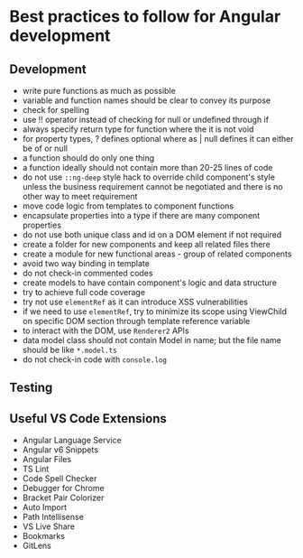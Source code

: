 # Best practices to follow for Angular development

## Development

* write pure functions as much as possible
* variable and function names should be clear to convey its purpose
* check for spelling
* use !! operator instead of checking for null or undefined through if
* always specify return type for function where the it is not void
* for property types, ? defines optional where as <Type> | null defines it can either be of <Type> or null
* a function should do only one thing
* a function ideally should not contain more than 20-25 lines of code
* do not use `::ng-deep` style hack to override child component's style unless the business requirement cannot be negotiated and there is no other way to meet requirement
* move code logic from templates to component functions
* encapsulate properties into a type if there are many component properties
* do not use both unique class and id on a DOM element if not required
* create a folder for new components and keep all related files there
* create a module for new functional areas - group of related components
* avoid two way binding in template
* do not check-in commented codes
* create models to have contain component's logic and data structure
* try to achieve full code coverage
* try not use `elementRef` as it can introduce XSS vulnerabilities
* if we need to use `elementRef`, try to minimize its scope using ViewChild on specific DOM section through template reference variable
* to interact with the DOM, use `Renderer2` APIs
* data model class should not contain Model in name; but the file name should be like `*.model.ts`
* do not check-in code with `console.log`


## Testing

## Useful VS Code Extensions

* Angular Language Service
* Angular v6 Snippets
* Angular Files
* TS Lint
* Code Spell Checker
* Debugger for Chrome
* Bracket Pair Colorizer
* Auto Import
* Path Intellisense
* VS Live Share
* Bookmarks
* GitLens

